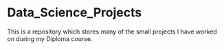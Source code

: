 # Data_Science_Projects

This is a repository which stores many of the small projects I have worked on during my Diploma course.

